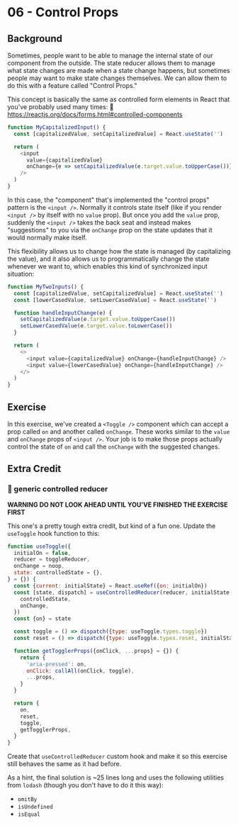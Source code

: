# 06 - Control Props

## Background

Sometimes, people want to be able to manage the internal state of our component
from the outside. The state reducer allows them to manage what state changes are
made when a state change happens, but sometimes people may want to make state
changes themselves. We can allow them to do this with a feature called "Control
Props."

This concept is basically the same as controlled form elements in React that
you've probably used many times: 📜
https://reactjs.org/docs/forms.html#controlled-components

```javascript
function MyCapitalizedInput() {
  const [capitalizedValue, setCapitalizedValue] = React.useState('')

  return (
    <input
      value={capitalizedValue}
      onChange={e => setCapitalizedValue(e.target.value.toUpperCase())}
    />
  )
}
```

In this case, the "component" that's implemented the "control props" pattern is
the `<input />`. Normally it controls state itself (like if you render
`<input />` by itself with no `value` prop). But once you add the `value` prop,
suddenly the `<input />` takes the back seat and instead makes "suggestions" to
you via the `onChange` prop on the state updates that it would normally make
itself.

This flexibility allows us to change how the state is managed (by capitalizing
the value), and it also allows us to programmatically change the state whenever
we want to, which enables this kind of synchronized input situation:

```javascript
function MyTwoInputs() {
  const [capitalizedValue, setCapitalizedValue] = React.useState('')
  const [lowerCasedValue, setLowerCasedValue] = React.useState('')

  function handleInputChange(e) {
    setCapitalizedValue(e.target.value.toUpperCase())
    setLowerCasedValue(e.target.value.toLowerCase())
  }

  return (
    <>
      <input value={capitalizedValue} onChange={handleInputChange} />
      <input value={lowerCasedValue} onChange={handleInputChange} />
    </>
  )
}
```

## Exercise

In this exercise, we've created a `<Toggle />` component which can accept a prop
called `on` and another called `onChange`. These works similar to the `value`
and `onChange` props of `<input />`. Your job is to make those props actually
control the state of `on` and call the `onChange` with the suggested changes.

## Extra Credit

### 💯 generic controlled reducer

**WARNING DO NOT LOOK AHEAD UNTIL YOU'VE FINISHED THE EXERCISE FIRST**

This one's a pretty tough extra credit, but kind of a fun one. Update the
`useToggle` hook function to this:

```javascript
function useToggle({
  initialOn = false,
  reducer = toggleReducer,
  onChange = noop,
  state: controlledState = {},
} = {}) {
  const {current: initialState} = React.useRef({on: initialOn})
  const [state, dispatch] = useControlledReducer(reducer, initialState, {
    controlledState,
    onChange,
  })
  const {on} = state

  const toggle = () => dispatch({type: useToggle.types.toggle})
  const reset = () => dispatch({type: useToggle.types.reset, initialState})

  function getTogglerProps({onClick, ...props} = {}) {
    return {
      'aria-pressed': on,
      onClick: callAll(onClick, toggle),
      ...props,
    }
  }

  return {
    on,
    reset,
    toggle,
    getTogglerProps,
  }
}
```

Create that `useControlledReducer` custom hook and make it so this exercise
still behaves the same as it had before.

As a hint, the final solution is ~25 lines long and uses the following utilities
from `lodash` (though you don't have to do it this way):

- `omitBy`
- `isUndefined`
- `isEqual`
